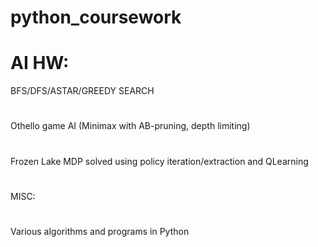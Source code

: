 # python_coursework

# AI HW:
BFS/DFS/ASTAR/GREEDY SEARCH
#
Othello game AI (Minimax with AB-pruning, depth limiting)
#
Frozen Lake MDP solved using policy iteration/extraction and QLearning
#
MISC:
#
Various algorithms and programs in Python
